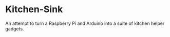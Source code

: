 Kitchen-Sink
============

An attempt to turn a Raspberry Pi and Arduino into a suite of kitchen helper gadgets.
